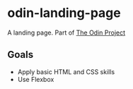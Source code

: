 # odin-landing-page

A landing page. Part of [The Odin Project](https://www.theodinproject.com/lessons/foundations-landing-page)

## Goals
- Apply basic HTML and CSS skills
- Use Flexbox